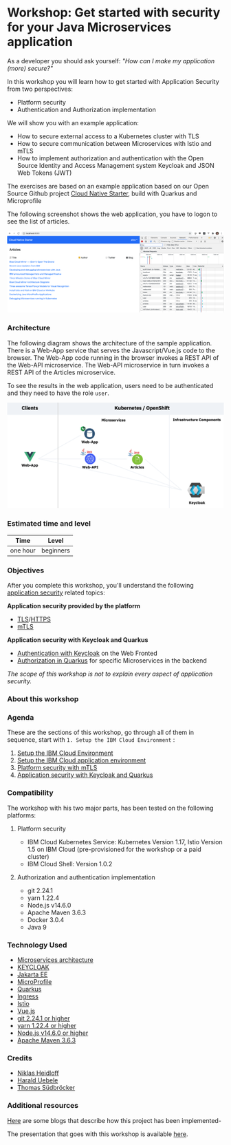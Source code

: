 # Workshop: Get started with security for your Java Microservices application

As a developer you should ask yourself: *"How can I make my application (more) secure?"*

In this workshop you will learn how to get started with Application Security from two perspectives:

* Platform security
* Authentication and Authorization implementation

We will show you with an example application:

* How to secure external access to a Kubernetes cluster with TLS
* How to secure communication between Microservices with Istio and mTLS
* How to implement authorization and authentication with the Open Source Identity and Access Management system Keycloak and JSON Web Tokens (JWT)

The exercises are based on an example application based on our Open Source Github project [Cloud Native Starter](https://github.com/IBM/cloud-native-starter/tree/master/security), build with Quarkus and Microprofile

The following screenshot shows the web application, you have to logon to see the list of articles.

![architecture](images/architecture-wep-app-screenshot.png)

### Architecture

The following diagram shows the architecture of the sample application. There is a Web-App service that serves the Javascript/Vue.js code to the browser. The Web-App code running in the browser invokes a REST API of the Web-API microservice. The Web-API microservice in turn invokes a REST API of the Articles microservice.

To see the results in the web application, users need to be authenticated and they need to have the role `user`.

![architecture](images/architecture-diagram.png)

### Estimated time and level

|  Time | Level  |
| - | - |
| one hour | beginners |

### Objectives

After you complete this workshop, you'll understand the following [application security](https://en.wikipedia.org/wiki/Application_security) related topics:

**Application security provided by the platform**

* [TLS](https://en.wikipedia.org/wiki/Transport_Layer_Security)/[HTTPS](https://en.wikipedia.org/wiki/HTTPS)
* [mTLS](https://en.wikipedia.org/wiki/Mutual_authentication)

**Application security with Keycloak and Quarkus**

* [Authentication with Keycloak](https://en.wikipedia.org/wiki/Authentication) on the Web Fronted
* [Authorization in Quarkus](https://en.wikipedia.org/wiki/Authorization) for specific Microservices in the backend

*The scope of this workshop is not to explain every aspect of application security.*

### About this workshop

<!-- The introductory page of the workshop is broken down into the following sections:

* [Agenda](#agenda)
* [Compatibility](#compatibility)
* [Technology Used](#technology-used)
* [Credits](#credits)
* [What`s next?](#whats-next?) -->

### Agenda

These are the sections of this workshop, go through all of them in sequence, start with `1. Setup the IBM Cloud Environment` :

 1. [Setup the IBM Cloud Environment](pre-work/README.md)
 2. [Setup the IBM Cloud application environment](app-env-exercise-01/README.md)
 3. [Platform security with mTLS](p-sec-exercise-01/README.md)
 4. [Application security with Keycloak and Quarkus](app-sec-exercise-01/README.md)

### Compatibility

The workshop with his two major parts, has been tested on the following platforms:

1. Platform security

    * IBM Cloud Kubernetes Service: Kubernetes Version 1.17, Istio Version 1.5 on IBM Cloud (pre-provisioned for the workshop or a paid cluster)
    * IBM Cloud Shell: Version 1.0.2

2. Authorization and authentication implementation

    * git 2.24.1
    * yarn 1.22.4
    * Node.js v14.6.0
    * Apache Maven 3.6.3
    * Docker 3.0.4
    * Java 9

### Technology Used

* [Microservices architecture](https://en.wikipedia.org/wiki/Microservices)
* [KEYCLOAK](https://www.keycloak.org)
* [Jakarta EE](https://jakarta.ee/)
* [MicroProfile](https://microprofile.io/)
* [Quarkus](https://quarkus.io/ingress)
* [Ingress](https://kubernetes.io/docs/concepts/services-networking/ingress/)
* [Istio](https://https://istio.io)
* [Vue.js](https://vuejs.org/)
* [git 2.24.1 or higher](https://git-scm.com/book/en/v2/Getting-Started-Installing-Git)
* [yarn 1.22.4 or higher](https://yarnpkg.com)
* [Node.js v14.6.0 or higher](https://nodejs.org/en/)
* [Apache Maven 3.6.3](https://maven.apache.org/ref/3.6.3/maven-embedder/cli.html)

### Credits

* [Niklas Heidloff](https://twitter.com/nheidloff)
* [Harald Uebele](https://twitter.com/Harald_U)
* [Thomas Südbröcker](https://twitter.com/tsuedbroecker)

### Additional resources

[Here](BLOGS.md) are some blogs that describe how this project has been implemented-

The presentation that goes with this workshop is available [here](https://github.com/IBM/cloud-native-starter-security-workshop/blob/master/workshop/images/App-Security-Final-V1-20201006.pdf).
